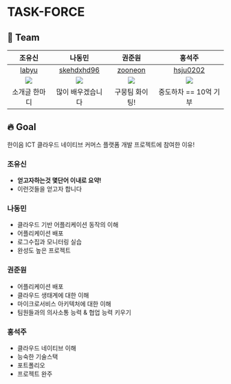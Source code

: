 # TASK-FORCE


## 🦹‍ Team
|조유신|나동민|권준원|홍석주|
|:---:|:---:|:---:|:---:|
|[labyu](https://github.com/labyu)|[skehdxhd96](https://github.com/skehdxhd96)|[zooneon](https://github.com/zooneon)|[hsju0202](https://github.com/hsju0202)|
|![](https://avatars.githubusercontent.com/u/35277854?v=4)|![](https://avatars.githubusercontent.com/u/55571682?v=4)|![](https://avatars.githubusercontent.com/u/59433441?v=4)|![](https://avatars.githubusercontent.com/u/57715601?v=4)|
|소개글 한마디|많이 배우겠습니다|구뭉팀 화이팅!|중도하차 == 10억 기부|

## 🔥 Goal
한이음 ICT 클라우드 네이티브 커머스 플랫폼 개발 프로젝트에 참여한 이유!

### 조유신
- **얻고자하는것 몇단어 이내로 요약!**
- 이런것들을 얻고자 합니다

### 나동민
- 클라우드 기반 어플리케이션 동작의 이해
- 어플리케이션 배포
- 로그수집과 모니터링 실습
- 완성도 높은 프로젝트

### 권준원
- 어플리케이션 배포
- 클라우드 생태계에 대한 이해
- 마이크로서비스 아키텍처에 대한 이해
- 팀원들과의 의사소통 능력 & 협업 능력 키우기

### 홍석주
- 클라우드 네이티브 이해
- 능숙한 기술스택
- 포트폴리오
- 프로젝트 완주
